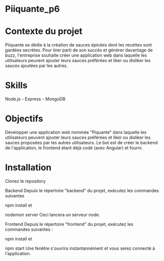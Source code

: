 # Piiquante_p6


# Contexte du projet

Piiquante se dédie à la création de sauces épicées dont les recettes sont gardées secrètes. Pour tirer parti de son succès et générer davantage de buzz, l'entreprise souhaite créer une application web dans laquelle les utilisateurs peuvent ajouter leurs sauces préférées et liker ou disliker les sauces ajoutées par les autres.

# Skills 
Node.js - Express - MongoDB

# Objectifs
Développer une application web nommée "Piquante" dans laquelle les utilisateurs peuvent ajouter leurs sauces préférées et liker ou disliker les sauces proposées par les autres utilisateurs. Le but est de créer le backend de l'application, le frontend étant déjà codé (avec Angular) et fourni.

# Installation
Clonez le repository

Backend
Depuis le répertoire "backend" du projet, exécutez les commandes suivantes

  npm install
et

  nodemon server
Ceci lancera un serveur node.

Frontend
Depuis le répertoire "frontend" du projet, exécutez les commandes suivantes :

  npm install
et

  npm start
Une fenêtre s'ouvrira instantannément et vous serez connecté à l'application.
